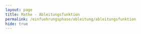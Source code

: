 ```yaml
---
layout: page
title: Mathe - Ableitungsfunktion
permalink: /einfuehrungsphase/ableitung/ableitungsfunktion
hide: true
---
```

